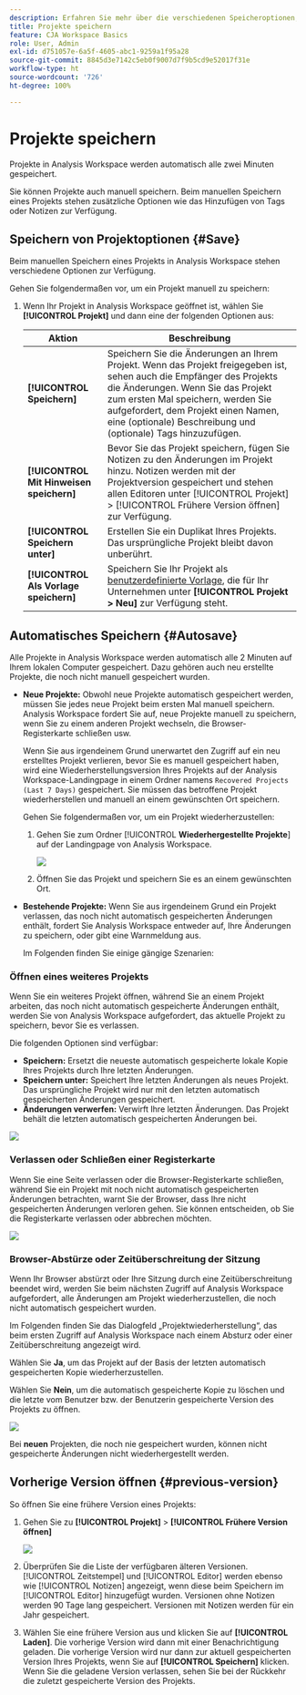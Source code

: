 ```yaml
---
description: Erfahren Sie mehr über die verschiedenen Speicheroptionen, einschließlich automatisches Speichern, Speichern unter, Speichern als Vorlage und Öffnen früherer Versionen.
title: Projekte speichern
feature: CJA Workspace Basics
role: User, Admin
exl-id: d751057e-6a5f-4605-abc1-9259a1f95a28
source-git-commit: 8845d3e7142c5eb0f9007d7f9b5cd9e52017f31e
workflow-type: ht
source-wordcount: '726'
ht-degree: 100%

---
```


# Projekte speichern

Projekte in Analysis Workspace werden automatisch alle zwei Minuten gespeichert.

Sie können Projekte auch manuell speichern. Beim manuellen Speichern eines Projekts stehen zusätzliche Optionen wie das Hinzufügen von Tags oder Notizen zur Verfügung.

## Speichern von Projektoptionen {#Save}

Beim manuellen Speichern eines Projekts in Analysis Workspace stehen verschiedene Optionen zur Verfügung.

Gehen Sie folgendermaßen vor, um ein Projekt manuell zu speichern:

1. Wenn Ihr Projekt in Analysis Workspace geöffnet ist, wählen Sie **[!UICONTROL Projekt]** und dann eine der folgenden Optionen aus:

   | Aktion | Beschreibung |
   |---|---| 
   | **[!UICONTROL Speichern]** | Speichern Sie die Änderungen an Ihrem Projekt. Wenn das Projekt freigegeben ist, sehen auch die Empfänger des Projekts die Änderungen. Wenn Sie das Projekt zum ersten Mal speichern, werden Sie aufgefordert, dem Projekt einen Namen, eine (optionale) Beschreibung und (optionale) Tags hinzuzufügen. |
   | **[!UICONTROL Mit Hinweisen speichern]** | Bevor Sie das Projekt speichern, fügen Sie Notizen zu den Änderungen im Projekt hinzu. Notizen werden mit der Projektversion gespeichert und stehen allen Editoren unter [!UICONTROL Projekt] > [!UICONTROL Frühere Version öffnen] zur Verfügung. |
   | **[!UICONTROL Speichern unter]** | Erstellen Sie ein Duplikat Ihres Projekts. Das ursprüngliche Projekt bleibt davon unberührt. |
   | **[!UICONTROL Als Vorlage speichern]** | Speichern Sie Ihr Projekt als [benutzerdefinierte Vorlage](https://experienceleague.adobe.com/docs/analytics/analyze/analysis-workspace/build-workspace-project/starter-projects.html?lang=de), die für Ihr Unternehmen unter **[!UICONTROL Projekt > Neu]** zur Verfügung steht. |

## Automatisches Speichern {#Autosave}

Alle Projekte in Analysis Workspace werden automatisch alle 2 Minuten auf Ihrem lokalen Computer gespeichert. Dazu gehören auch neu erstellte Projekte, die noch nicht manuell gespeichert wurden.

* **Neue Projekte:** Obwohl neue Projekte automatisch gespeichert werden, müssen Sie jedes neue Projekt beim ersten Mal manuell speichern. Analysis Workspace fordert Sie auf, neue Projekte manuell zu speichern, wenn Sie zu einem anderen Projekt wechseln, die Browser-Registerkarte schließen usw.

   Wenn Sie aus irgendeinem Grund unerwartet den Zugriff auf ein neu erstelltes Projekt verlieren, bevor Sie es manuell gespeichert haben, wird eine Wiederherstellungsversion Ihres Projekts auf der Analysis Workspace-Landingpage in einem Ordner namens `Recovered Projects (Last 7 Days)` gespeichert. Sie müssen das betroffene Projekt wiederherstellen und manuell an einem gewünschten Ort speichern.

   Gehen Sie folgendermaßen vor, um ein Projekt wiederherzustellen:

   1. Gehen Sie zum Ordner [!UICONTROL **Wiederhergestellte Projekte**] auf der Landingpage von Analysis Workspace.

      ![](assets/recovered-folder.png)

   1. Öffnen Sie das Projekt und speichern Sie es an einem gewünschten Ort.


* **Bestehende Projekte:** Wenn Sie aus irgendeinem Grund ein Projekt verlassen, das noch nicht automatisch gespeicherten Änderungen enthält, fordert Sie Analysis Workspace entweder auf, Ihre Änderungen zu speichern, oder gibt eine Warnmeldung aus.

   Im Folgenden finden Sie einige gängige Szenarien:

### Öffnen eines weiteres Projekts

Wenn Sie ein weiteres Projekt öffnen, während Sie an einem Projekt arbeiten, das noch nicht automatisch gespeicherte Änderungen enthält, werden Sie von Analysis Workspace aufgefordert, das aktuelle Projekt zu speichern, bevor Sie es verlassen.

Die folgenden Optionen sind verfügbar:

* **Speichern:** Ersetzt die neueste automatisch gespeicherte lokale Kopie Ihres Projekts durch Ihre letzten Änderungen.
* **Speichern unter:** Speichert Ihre letzten Änderungen als neues Projekt. Das ursprüngliche Projekt wird nur mit den letzten automatisch gespeicherten Änderungen gespeichert.
* **Änderungen verwerfen:** Verwirft Ihre letzten Änderungen. Das Projekt behält die letzten automatisch gespeicherten Änderungen bei.

![](assets/existing-save.png)

### Verlassen oder Schließen einer Registerkarte

Wenn Sie eine Seite verlassen oder die Browser-Registerkarte schließen, während Sie ein Projekt mit noch nicht automatisch gespeicherten Änderungen betrachten, warnt Sie der Browser, dass Ihre nicht gespeicherten Änderungen verloren gehen. Sie können entscheiden, ob Sie die Registerkarte verlassen oder abbrechen möchten.

![](assets/browser-image.png)

### Browser-Abstürze oder Zeitüberschreitung der Sitzung

Wenn Ihr Browser abstürzt oder Ihre Sitzung durch eine Zeitüberschreitung beendet wird, werden Sie beim nächsten Zugriff auf Analysis Workspace aufgefordert, alle Änderungen am Projekt wiederherzustellen, die noch nicht automatisch gespeichert wurden.

Im Folgenden finden Sie das Dialogfeld „Projektwiederherstellung“, das beim ersten Zugriff auf Analysis Workspace nach einem Absturz oder einer Zeitüberschreitung angezeigt wird.

Wählen Sie **Ja**, um das Projekt auf der Basis der letzten automatisch gespeicherten Kopie wiederherzustellen.

Wählen Sie **Nein**, um die automatisch gespeicherte Kopie zu löschen und die letzte vom Benutzer bzw. der Benutzerin gespeicherte Version des Projekts zu öffnen.

![](assets/project-recovery.png)

Bei **neuen** Projekten, die noch nie gespeichert wurden, können nicht gespeicherte Änderungen nicht wiederhergestellt werden.

## Vorherige Version öffnen {#previous-version}

So öffnen Sie eine frühere Version eines Projekts:

1. Gehen Sie zu **[!UICONTROL Projekt]** > **[!UICONTROL Frühere Version öffnen]**

   ![](assets/previous-versions.png)

1. Überprüfen Sie die Liste der verfügbaren älteren Versionen.
   [!UICONTROL Zeitstempel] und [!UICONTROL Editor] werden ebenso wie [!UICONTROL Notizen] angezeigt, wenn diese beim Speichern im [!UICONTROL Editor] hinzugefügt wurden. Versionen ohne Notizen werden 90 Tage lang gespeichert. Versionen mit Notizen werden für ein Jahr gespeichert.
1. Wählen Sie eine frühere Version aus und klicken Sie auf **[!UICONTROL Laden]**.
Die vorherige Version wird dann mit einer Benachrichtigung geladen. Die vorherige Version wird nur dann zur aktuell gespeicherten Version Ihres Projekts, wenn Sie auf **[!UICONTROL Speichern]** klicken. Wenn Sie die geladene Version verlassen, sehen Sie bei der Rückkehr die zuletzt gespeicherte Version des Projekts.
